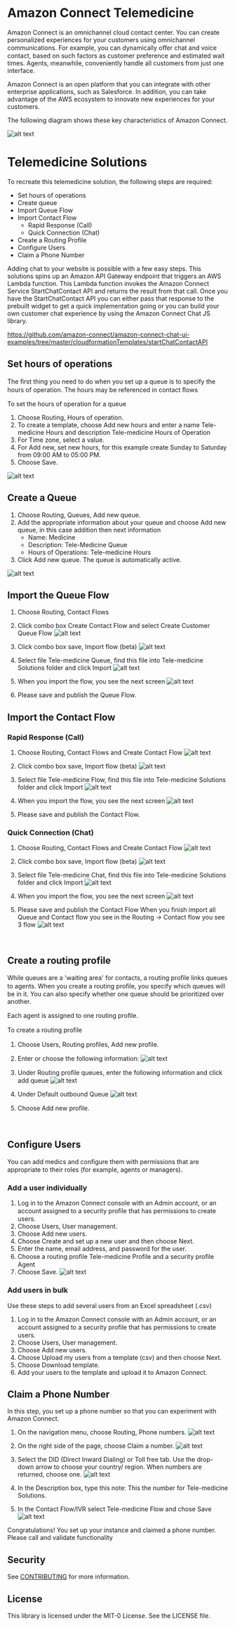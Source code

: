 # Amazon Connect Telemedicine

Amazon Connect is an omnichannel cloud contact center. You can create personalized experiences for your customers using omnichannel communications. For example, you can dynamically oﬀer chat and voice contact, based on such factors as customer preference and estimated wait times. Agents, meanwhile, conveniently handle all customers from just one interface.

Amazon Connect is an open platform that you can integrate with other enterprise applications, such as Salesforce. In addition, you can take advantage of the AWS ecosystem to innovate new experiences for your customers.

The following diagram shows these key characteristics of Amazon Connect.

![alt text](https://github.com/aws-samples/amazon-connect-telemedicine-sample/blob/main/Images/Amazon%20Connect.png?raw=true)


# Telemedicine Solutions

To recreate this telemedicine solution, the following steps are required:
-	Set hours of operations
-	Create queue
-	Import Queue Flow
-	Import Contact Flow
	- Rapid Response (Call)
	- Quick Connection (Chat)
- Create a Routing Profile
-	Configure Users
-	Claim a Phone Number

Adding chat to your website is possible with a few easy steps. This solutions spins up an Amazon API Gateway endpoint that triggers an AWS Lambda function. This Lambda function invokes the Amazon Connect Service StartChatContact API and returns the result from that call. Once you have the StartChatContact API you can either pass that response to the prebuilt widget to get a quick implementation going or you can build your own customer chat experience by using the Amazon Connect Chat JS library.

https://github.com/amazon-connect/amazon-connect-chat-ui-examples/tree/master/cloudformationTemplates/startChatContactAPI


## Set hours of operations

The ﬁrst thing you need to do when you set up a queue is to specify the hours of operation. The hours may be referenced in contact ﬂows

To set the hours of operation for a queue
1.	Choose Routing, Hours of operation.
2.	To create a template, choose Add new hours and enter a name Tele-medicine Hours and description Tele-medicine Hours of Operation
3.	For Time zone, select a value.
4.	For Add new, set new hours, for this example create Sunday to Saturday from 09:00 AM to 05:00 PM.
5.	Choose Save.

![alt text](https://github.com/aws-samples/amazon-connect-telemedicine-sample/blob/main/Images/Hours%20of%20Operation.png?raw=true)


## Create a Queue

1.	Choose Routing, Queues, Add new queue.
2.	Add the appropriate information about your queue and choose Add new queue, in this case addition then next information
	- Name: Medicine
	- Description: Tele-Medicine Queue
	- Hours of Operations: Tele-medicine Hours
3.	Click Add new queue. The queue is automatically active.

![alt text](https://github.com/aws-samples/amazon-connect-telemedicine-sample/blob/main/Images/Queue.png?raw=true)


## Import the Queue Flow

1.	Choose Routing, Contact Flows
2.	Click combo box Create Contact Flow and select Create Customer Queue Flow
![alt text](https://github.com/aws-samples/amazon-connect-telemedicine-sample/blob/main/Images/Contact%20Flow%20-%20Create.png?raw=true)

3.	Click combo box save, Import flow (beta)
![alt text](https://github.com/aws-samples/amazon-connect-telemedicine-sample/blob/main/Images/Contact%20Flow%20-%20Import.png?raw=true)

4.	Select file Tele-medicine Queue, find this file into Tele-medicine Solutions folder and click Import
![alt text](https://github.com/aws-samples/amazon-connect-telemedicine-sample/blob/main/Images/Queue%20Flow%20-%20Import%20Select.png?raw=true)

5.	When you import the flow, you see the next screen
![alt text](https://github.com/aws-samples/amazon-connect-telemedicine-sample/blob/main/Images/Queue%20Flow%20-%20Imported.png?raw=true)

6.	Please save and publish the Queue Flow.


## Import the Contact Flow
### Rapid Response (Call)
1.	Choose Routing, Contact Flows and Create Contact Flow 
![alt text](https://github.com/aws-samples/amazon-connect-telemedicine-sample/blob/main/Images/Contact%20Flow%20-%20Create.png?raw=true) 

2.	Click combo box save, Import flow (beta)
![alt text](https://github.com/aws-samples/amazon-connect-telemedicine-sample/blob/main/Images/Contact%20Flow%20-%20Import.png?raw=true)

3.	Select file Tele-medicine Flow, find this file into Tele-medicine Solutions folder and click Import
![alt text](https://github.com/aws-samples/amazon-connect-telemedicine-sample/blob/main/Images/Contact%20Flow%20-%20Import%20Select.png?raw=true)

4.	When you import the flow, you see the next screen
![alt text](https://github.com/aws-samples/amazon-connect-telemedicine-sample/blob/main/Images/Contact%20Flow%20-%20Imported.png?raw=true) 

5.	Please save and publish the Contact Flow.

### Quick Connection (Chat)
1.	Choose Routing, Contact Flows and Create Contact Flow 
![alt text](https://github.com/aws-samples/amazon-connect-telemedicine-sample/blob/main/Images/Chat%20-%20Create.png?raw=true)
 
2.	Click combo box save, Import flow (beta)
![alt text](https://github.com/aws-samples/amazon-connect-telemedicine-sample/blob/main/Images/Chat%20-%20Import.png?raw=true)

3.	Select file Tele-medicine Chat, find this file into Tele-medicine Solutions folder and click Import
![alt text](https://github.com/aws-samples/amazon-connect-telemedicine-sample/blob/main/Images/Chat%20-%20Import%20Select.png?raw=true)

4.	When you import the flow, you see the next screen
![alt text](https://github.com/aws-samples/amazon-connect-telemedicine-sample/blob/main/Images/Chat%20-%20Imported.png?raw=true)

5.	Please save and publish the Contact Flow
When you finish import all Queue and Contact flow you see in the Routing -> Contact flow you see 3 flow
![alt text](https://github.com/aws-samples/amazon-connect-telemedicine-sample/blob/main/Images/Validation%20Imported.png?raw=true)

 
## Create a routing profile
While queues are a 'waiting area' for contacts, a routing proﬁle links queues to agents. When you create a routing proﬁle, you specify which queues will be in it. You can also specify whether one queue should be prioritized over another.

Each agent is assigned to one routing proﬁle.

To create a routing proﬁle
1.	Choose Users, Routing proﬁles, Add new proﬁle.
2.	Enter or choose the following information:
![alt text](https://github.com/aws-samples/amazon-connect-telemedicine-sample/blob/main/Images/Routing%20Profile.png?raw=true)

3.	Under Routing proﬁle queues, enter the following information and click add queue
![alt text](https://github.com/aws-samples/amazon-connect-telemedicine-sample/blob/main/Images/Routing%20Profile%20-%20Save.png?raw=true)

4.	Under Default outbound Queue
![alt text](https://github.com/aws-samples/amazon-connect-telemedicine-sample/blob/main/Images/Routing%20Profile%20-%20Outbound.png?raw=true)

5.	Choose Add new proﬁle.

 
## Configure Users
You can add medics and conﬁgure them with permissions that are appropriate to their roles (for example, agents or managers). 

### Add a user individually
1.	Log in to the Amazon Connect console with an Admin account, or an account assigned to a security proﬁle that has permissions to create users.
2.	Choose Users, User management.
3.	Choose Add new users.
4.	Choose Create and set up a new user and then choose Next.
5.	Enter the name, email address, and password for the user.
6.	Choose a routing proﬁle Tele-medicine Profile and a security proﬁle Agent
7.	Choose Save. 
![alt text](https://github.com/aws-samples/amazon-connect-telemedicine-sample/blob/main/Images/Users.png?raw=true)
 

### Add users in bulk
Use these steps to add several users from an Excel spreadsheet (.csv)
1.	Log in to the Amazon Connect console with an Admin account, or an account assigned to a security proﬁle that has permissions to create users.
2.	Choose Users, User management.
3.	Choose Add new users.
4.	Choose Upload my users from a template (csv) and then choose Next.
5.	Choose Download template.
6.	Add your users to the template and upload it to Amazon Connect.


## Claim a Phone Number
In this step, you set up a phone number so that you can experiment with Amazon Connect.
1.	On the navigation menu, choose Routing, Phone numbers.
![alt text](https://github.com/aws-samples/amazon-connect-telemedicine-sample/blob/main/Images/Claim%20-%20Phone%20Number.png?raw=true)

2.	On the right side of the page, choose Claim a number.
![alt text](https://github.com/aws-samples/amazon-connect-telemedicine-sample/blob/main/Images/Manage%20-%20Phone%20Number.png?raw=true)

3.	Select the DID (Direct Inward Dialing) or Toll free tab. Use the drop-down arrow to choose your country/ region. When numbers are returned, choose one.
![alt text](https://github.com/aws-samples/amazon-connect-telemedicine-sample/blob/main/Images/Claim%20-%20Tool%20Free%20Number.png?raw=true)

4.	In the Description box, type this note: This the number for Tele-medicine Solutions.
5.	In the Contact Flow/IVR select Tele-medicine Flow and chose Save
![alt text](https://github.com/aws-samples/amazon-connect-telemedicine-sample/blob/main/Images/Claim%20-%20Save%20Number.png?raw=true)


Congratulations! You set up your instance and claimed a phone number. Please call and validate functionality 


## Security

See [CONTRIBUTING](CONTRIBUTING.md#security-issue-notifications) for more information.

## License

This library is licensed under the MIT-0 License. See the LICENSE file.

